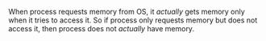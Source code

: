 When process requests memory from OS, it *actually* gets memory only when it tries to access it. So if process only requests memory but does not access it, then process does not *actually* have memory.